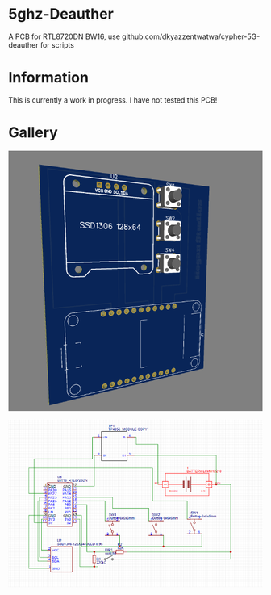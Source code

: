 # 5ghz-Deauther
A PCB for RTL8720DN BW16, use  github.com/dkyazzentwatwa/cypher-5G-deauther for scripts

# Information
This is currently a work in progress.
I have not tested this PCB!

# Gallery

![PCB](https://github.com/HOGANCLAN236/5ghz-Deauther/blob/main/image_2025-06-03_181903940.png)


![Schematic](https://github.com/HOGANCLAN236/5ghz-Deauther/blob/main/image_2025-06-04_095137747.png)

